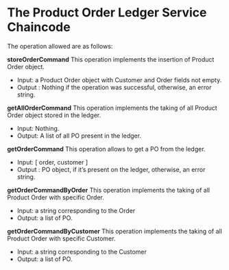# The Product Order Ledger Service Chaincode

The operation allowed are as follows:

**storeOrderCommand**
This operation implements the insertion of Product Order object.
- Input: a Product Order object with Customer and Order fields not empty.  
- Output : Nothing if the operation was successful, otherwise, an error string. 

**getAllOrderCommand**
This operation implements the taking of all Product Order object stored in the ledger.
- Input: Nothing.
- Output: A list of all PO present in the ledger.

**getOrderCommand**
This operation allows to get a PO from the ledger.
- Input: [ order, customer ] 
- Output : PO object, if it’s present on the ledger, otherwise, an error string.

**getOrderCommandByOrder**
This operation implements the taking of all Product Order with specific Order.
- Input:  a string corresponding to the Order
- Output:  a list of PO.

**getOrderCommandByCustomer**
This operation implements the taking of all Product Order with specific Customer.
- Input:  a string corresponding to the Customer
- Output:  a list of PO.

